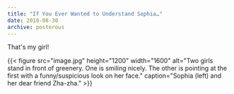 ```yaml
---
title: "If You Ever Wanted to Understand Sophia…"
date: 2010-08-30
archive: posterous
---
```


That's my girl!

{{< figure 
	src="image.jpg" 
	height="1200" 
	width="1600" 
	alt="Two girls stand in front of greenery. One is smiling nicely. The other is pointing at the first with a funny/suspicious look on her face." 
	caption="Sophia (left) and her dear friend Zha-zha." >}}